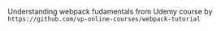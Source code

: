 Understanding webpack fudamentals from Udemy course by `https://github.com/vp-online-courses/webpack-tutorial`
